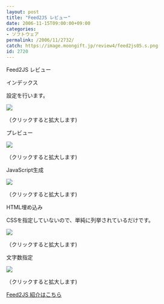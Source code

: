 ```yaml
---
layout: post
title: "Feed2JS レビュー"
date: 2006-11-15T09:00:00+09:00
categories:
- ソフトウェア
permalink: /2006/11/2732/
catch: https://image.moongift.jp/review4/feed2js05.s.png
id: 2720
---
```

Feed2JS レビュー  
<!--more-->

インデックス

  

設定を行います。

  

[![](https://image.moongift.jp/review4/feed2js01.s.png)](https://image.moongift.jp/review4/feed2js01.png)  
  
（クリックすると拡大します)

  

プレビュー

  

[![](https://image.moongift.jp/review4/feed2js02.s.png)](https://image.moongift.jp/review4/feed2js02.png)  
  
（クリックすると拡大します)

  

JavaScript生成

  

[![](https://image.moongift.jp/review4/feed2js05.s.png)](https://image.moongift.jp/review4/feed2js05.png)  
  
（クリックすると拡大します)

  

HTML埋め込み

  

CSSを指定していないので、単純に列挙されているだけです。

  

[![](https://image.moongift.jp/review4/feed2js03.s.png)](https://image.moongift.jp/review4/feed2js03.png)  
  
（クリックすると拡大します)

  

文字数指定

  

[![](https://image.moongift.jp/review4/feed2js04.s.png)](https://image.moongift.jp/review4/feed2js04.png)  
  
（クリックすると拡大します)

  

[Feed2JS 紹介はこちら](http://oss.moongift.jp/intro/i-2731.html)

